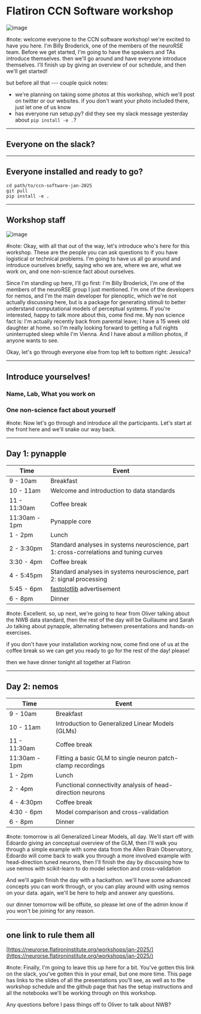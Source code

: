 # Flatiron CCN Software workshop

![image](/assets/jan2025-banner.svg)

#note: welcome everyone to the CCN software workshop! we're excited to have you here. I'm Billy Broderick, one of the members of the neuroRSE team. Before we get started, I'm going to have the speakers and TAs introduce themselves. then we'll go around and have everyone introduce themselves. I'll finish up by giving an overview of our schedule, and then we'll get started!

but before all that --- couple quick notes:

- we're planning on taking some photos at this workshop, which we'll post on twitter or our websites. if you don't want your photo included there, just let one of us know
- has everyone run setup.py? did they see my slack message yesterday about `pip install -e .`?

---

## Everyone on the slack?

--- 

## Everyone installed and ready to go?

```
cd path/to/ccn-software-jan-2025
git pull
pip install -e .
```

---

## Workshop staff

![image](/assets/jan-2025/speakers.svg)

#note: Okay, with all that out of the way, let's introduce who's here for this workshop. These are the people you can ask questions to if you have logistical or technical problems. I'm going to have us all go around and introduce ourselves briefly, saying who we are, where we are, what we work on, and one non-science fact about ourselves.

Since I'm standing up here, I'll go first: I'm Billy Broderick, I'm one of the members of the neuroRSE group I just mentioned. I'm one of the developers for nemos, and I'm the main developer for plenoptic, which we're not actually discussing here, but is a package for generating stimuli to better understand computational models of perceptual systems. If you're interested, happy to talk more about this, come find me. My non science fact is: I'm actually recently back from parental leave; I have a 15 week old daughter at home. so I'm really looking forward to getting a full nights uninterrupted sleep while I'm Vienna. And I have about a million photos, if anyone wants to see.

Okay, let's go through everyone else from top left to bottom right: Jessica?

---
## Introduce yourselves!

### Name, Lab, What you work on
### One non-science fact about yourself

#note: Now let's go through and introduce all the participants. Let's start at the front here and we'll snake our way back.

---
## Day 1: pynapple

| Time          | Event                                                                                   |
|---------------|-----------------------------------------------------------------------------------------|
| 9 - 10am      | Breakfast                                                                               |
| 10 - 11am     | Welcome and introduction to data standards                                              |
| 11 - 11:30am  | Coffee break                                                                            |
| 11:30am - 1pm | Pynapple core                                                                           |
| 1 - 2pm       | Lunch                                                                                   |
| 2 - 3:30pm    | Standard analyses in systems neuroscience, part 1: cross-correlations and tuning curves |
| 3:30 - 4pm    | Coffee break                                                                            |
| 4 - 5:45pm    | Standard analyses in systems neuroscience, part 2: signal processing                    |
| 5:45 - 6pm    | [fastplotlib](https://github.com/fastplotlib/fastplotlib) advertisement                 |
| 6 - 8pm       | Dinner                                                                                  |

#note: Excellent. so, up next, we're going to hear from Oliver talking about the NWB data standard, then the rest of the day will be Guillaume and Sarah Jo talking about pynapple, alternating between presentations and hands-on exercises.

if you don't have your installation working now, come find one of us at the coffee break so we can get you ready to go for the rest of the day! please!

then we have dinner tonight all together at Flatiron

---
## Day 2: nemos

| Time          | Event                                                       |
|---------------|-------------------------------------------------------------|
| 9 - 10am      | Breakfast                                                   |
| 10 - 11am     | Introduction to Generalized Linear Models (GLMs)            |
| 11 - 11:30am  | Coffee break                                                |
| 11:30am - 1pm | Fitting a basic GLM to single neuron patch-clamp recordings |
| 1 - 2pm       | Lunch                                                       |
| 2 - 4pm       | Functional connectivity analysis of head-direction neurons  |
| 4 - 4:30pm    | Coffee break                                                |
| 4:30 - 6pm    | Model comparison and cross-validation                      |
| 6 - 8pm       | Dinner                                                      |

#note: tomorrow is all Generalized Linear Models, all day. We'll start off with Edoardo giving an conceptual overview of the GLM, then I'll walk you through a simple example with some data from the Allen Brain Observatory, Edoardo will come back to walk you through a more involved example with head-direction tuned neurons, then I'll finish the day by discussing how to use nemos with scikit-learn to do model selection and cross-validation

And we'll again finish the day with a hackathon. we'll have some advanced concepts you can work through, or you can play around with using nemos on your data. again, we'll be here to help and answer any questions.

our dinner tomorrow will be offsite, so please let one of the admin know if you won't be joining for any reason.

---
## one link to rule them all

[https://neurorse.flatironinstitute.org/workshops/jan-2025/](https://neurorse.flatironinstitute.org/workshops/jan-2025/)

#note: Finally, I'm going to leave this up here for a bit. You've gotten this link on the slack, you've gotten this in your email, but one more time. This page has links to the slides of all the presentations you'll see, as well as to the workshop schedule and the github page that has the setup instructions and all the notebooks we'll be working through on this workshop.

Any questions before I pass things off to Oliver to talk about NWB?
